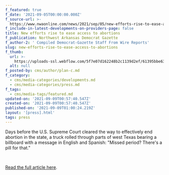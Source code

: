 ```yaml
---
f_featured: true
f_date: '2021-09-05T00:00:00.000Z'
f_source-url: >-
  https://www.nwaonline.com/news/2021/sep/05/new-efforts-rise-to-ease-access-to-abortions/?news-national
f_include-in-latest-developments-on-providers-page: false
title: New efforts rise to ease access to abortions
f_publication: Northwest Arkansas Democrat Gazette
f_author-2: ' Compiled Democrat-Gazette Staff From Wire Reports'
slug: new-efforts-rise-to-ease-access-to-abortions
f_thumb:
  url: >-
    https://uploads-ssl.webflow.com/5f7e07d162248b2c1139d2ef/61395bbe633d1d1ce5b20552_AP21247566684459_t800.jpg
  alt: null
f_posted-by: cms/author/plan-c.md
f_category:
  - cms/media-categories/developments.md
  - cms/media-categories/press.md
f_tags:
  - cms/media-tags/featured.md
updated-on: '2021-09-09T00:57:40.547Z'
created-on: '2021-09-09T00:57:40.547Z'
published-on: '2021-09-09T01:00:24.219Z'
layout: '[press].html'
tags: press
---
```


Days before the U.S. Supreme Court cleared the way to effectively end abortion in the state, a truck rolled through parts of west Texas bearing a billboard with a message in English and Spanish: "Missed period? There's a pill for that."

‍

[Read the full article here](https://www.nwaonline.com/news/2021/sep/05/new-efforts-rise-to-ease-access-to-abortions/?news-national).
